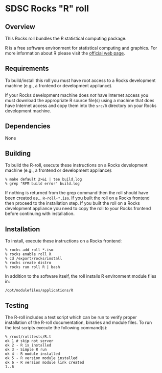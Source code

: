# SDSC Rocks "R" roll

## Overview

This Rocks roll bundles the R statistical computing package.

R is a free software environment for statistical computing and graphics. For more information about R please visit the <a href="http://www.r-project.org" target="_blank">official web page</a>.


## Requirements

To build/install this roll you must have root access to a Rocks development machine (e.g., a frontend or development appliance).

If your Rocks development machine does *not* have Internet access you must download the appropriate R source file(s) using a machine that does have Internet access and copy them into the `src/R` directory on your Rocks development machine.


## Dependencies

None


## Building

To build the R-roll, execute these instructions on a Rocks development machine (e.g., a frontend or development appliance):

```shell
% make default 2>&1 | tee build.log
% grep "RPM build error" build.log
```

If nothing is returned from the grep command then the roll should have been created as... `R-roll-*.iso`. If you built the roll on a Rocks frontend then proceed to the installation step. If you built the roll on a Rocks development appliance you need to copy the roll to your Rocks frontend before continuing with installation.


## Installation

To install, execute these instructions on a Rocks frontend:

```shell
% rocks add roll *.iso
% rocks enable roll R
% cd /export/rocks/install
% rocks create distro
% rocks run roll R | bash
```

In addition to the software itself, the roll installs R environment module
files in:

```shell
/opt/modulefiles/applications/R
```

## Testing

The R-roll includes a test script which can be run to verify proper installation of the R-roll documentation, binaries and module files. To run the test scripts execute the following command(s):

```shell
% /root/rolltests/R.t 
ok 1 # skip not server
ok 2 - R is installed
ok 3 - Simple R run
ok 4 - R module installed
ok 5 - R version module installed
ok 6 - R version module link created
1..6
```

